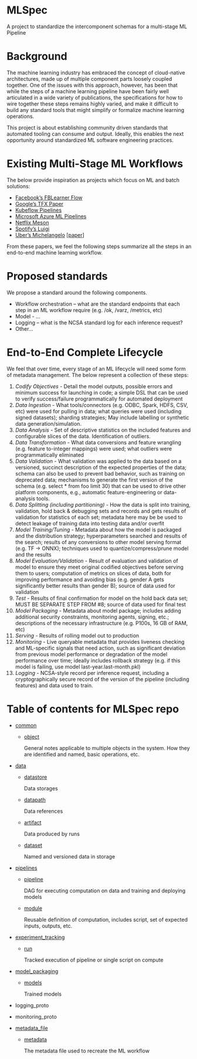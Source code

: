 # MLSpec
A project to standardize the intercomponent schemas for a multi-stage ML Pipeline

# Background
The machine learning industry has embraced the concept of cloud-native architectures, made up of multiple component parts loosely coupled together. One of the issues with this approach, however, has been that while the steps of a machine learning pipeline have been fairly well articulated in a wide variety of publications, the specifications for how to wire together these steps remains highly varied, and make it difficult to build any standard tools that might simplify or formalize machine learning operations. 

This project is about establishing community driven standards that automated tooling can consume and output. Ideally, this enables the next opportunity around standardized ML software engineering practices. 

# Existing Multi-Stage ML Workflows
The below provide inspiration as projects which focus on ML and batch solutions:

- [Facebook’s FBLearner Flow](https://code.fb.com/core-data/introducing-fblearner-flow-facebook-s-ai-backbone/)
- [Google’s TFX Paper](http://delivery.acm.org/10.1145/3100000/3098021/p1387-baylor.pdf?ip=131.107.174.210&id=3098021&acc=OA&key=4D4702B0C3E38B35%2E4D4702B0C3E38B35%2E4D4702B0C3E38B35%2E5945DC2EABF3343C&__acm__=1542658837_02ec3369577959545fb0ac6cbf4c8264)
- [Kubeflow Pipelines](https://cloud.google.com/blog/products/ai-machine-learning/getting-started-kubeflow-pipelines)
- [Microsoft Azure ML Pipelines](https://docs.microsoft.com/en-us/azure/machine-learning/service/concept-ml-pipelines)
- [Netflix Meson](https://medium.com/netflix-techblog/meson-workflow-orchestration-for-netflix-recommendations-fc932625c1d9)
- [Spotify’s Luigi](https://github.com/spotify/luigi)
- [Uber’s Michelangelo](https://eng.uber.com/michelangelo/) [[paper](http://proceedings.mlr.press/v67/li17a/li17a.pdf)]

From these papers, we feel the following steps summarize all the steps in an end-to-end machine learning workflow.

# Proposed standards
We propose a standard around the following components.

- Workflow orchestration – what are the standard endpoints that each step in an ML workflow require (e.g. /ok, /varz, /metrics, etc)
- Model - …
- Logging – what is the NCSA standard log for each inference request?
- Other…

# End-to-End Complete Lifecycle
We feel that over time, every stage of an ML lifecycle will need some form of metadata management. The below represent a collection of these steps:

1. *Codify Objectives* - Detail the model outputs, possible errors and minimum success for launching in code; a simple DSL that can be used to verify success/failure programmatically for automated deployment
2. *Data Ingestion* - What tools/connectors (e.g. ODBC, Spark, HDFS, CSV, etc) were used for pulling in data; what queries were used (including signed datasets); sharding strategies; May include labelling or synthetic data generation/simulation.
3. *Data Analysis* - Set of descriptive statistics on the included features and configurable slices of the data. Identification of outliers.
4. *Data Transformation* - What data conversions and feature wrangling (e.g. feature to-integer mappings) were used; what outliers were programmatically eliminated
5. *Data Validation* - What validation was applied to the data based on a versioned, succinct description of the expected properties of the data; schema can also be used to prevent bad behavior, such as training on deprecated data; mechanisms to  generate the first version of the schema (e.g. select * from foo limit 30) that can be used to drive other platform components, e.g., automatic feature-engineering or data-analysis tools.
6. *Data Splitting (including partitioning)* - How the data is split into training, validation, hold back & debugging sets and records and gets results of validation for statistics of each set; metadata here may be be used to detect leakage of training data into testing data and/or overfit
7. *Model Training/Tuning* - Metadata about how the model is packaged and the distribution strategy; hyperparameters searched and results of the search; results of any conversions to other model serving format (e.g. TF -> ONNX); techniques used to quantize/compress/prune model and the results  
8. *Model Evaluation/Validation*	- Result of evaluation and validation of model to ensure they meet original codified objectives before serving them to users; computation of metrics on slices of data, both for improving performance and avoiding bias (e.g. gender A gets significantly better results than gender B); source of data used for validation
9. *Test*	- Results of final confirmation for model on the hold back data set; MUST BE SEPARATE STEP FROM #8; source of data used for final test
10. *Model Packaging*	- Metadata about model package; includes adding additional security constraints, monitoring agents, signing, etc.; descriptions of the necessary infrastructure (e.g. P100s, 16 GB of RAM, etc)
11. *Serving*	- Results of rolling model out to production
12. *Monitoring* - Live queryable metadata that provides liveness checking and ML-specific signals that need action, such as significant deviation from previous model performance or degradation of the model performance over time; ideally includes rollback strategy (e.g. if this model is failing, use model last-year.last-month.pkl)
13. *Logging*	- NCSA-style record per inference request, including a cryptographically secure record of the version of the pipeline (including features) and data used to train.

# Table of contents for MLSpec repo

- [common](./common)

  - [object](./common/object.md)

    General notes applicable to multiple objects in the system. How they are identified and named, basic operations, etc.

- [data](./data)

  - [datastore](datastore.md)

    Data storages

  - [datapath](./data/datapath.md)

    Data references

  - [artifact](artifact.md)

    Data produced by runs

  - [dataset](./data/dataset.md)

    Named and versioned data in storage

- [pipelines](./pipelines)

  - [pipeline](pipeline.md)

    DAG for executing computation on data and training and deploying models

  - [module](module.md)

    Reusable definition of computation, includes script, set of expected inputs, outputs, etc.

- [experiment_tracking](./experiment_tracking)

  - [run](./experiment_tracking/run.md)

    Tracked execution of pipeline or single script on compute

- [model_packaging](./model_packaging)

  - [models](./model_packaging/README.md)

    Trained models

- logging_proto

- monitoring_proto

- [metadata_file](./metadata_file)

  - [metadata](./metadata_file/metadata.yaml)

    The metadata file used to recreate the ML workflow
